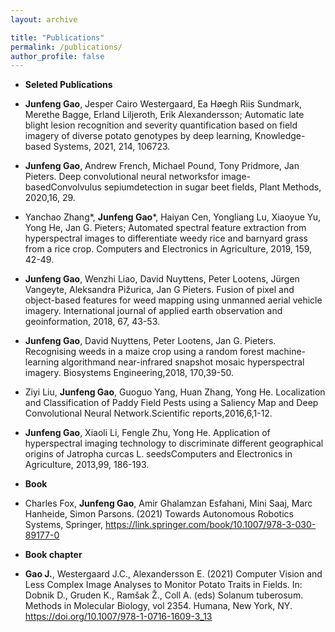 ```yaml
---
layout: archive

title: "Publications"
permalink: /publications/
author_profile: false
---
```




* **Seleted Publications** 


* **Junfeng Gao**, Jesper Cairo Westergaard, Ea Høegh Riis Sundmark, Merethe Bagge, Erland Liljeroth, Erik Alexandersson; Automatic late blight lesion recognition and severity quantification based on field imagery of diverse potato genotypes by deep learning, Knowledge-based Systems, 2021, 214, 106723.

* **Junfeng Gao**, Andrew French, Michael Pound, Tony Pridmore, Jan Pieters. Deep convolutional neural networksfor image-basedConvolvulus sepiumdetection in sugar beet fields, Plant Methods, 2020,16, 29. 

* Yanchao Zhang*, **Junfeng Gao***, Haiyan Cen, Yongliang Lu, Xiaoyue Yu, Yong He, Jan G. Pieters; Automated spectral feature extraction from hyperspectral images to differentiate weedy rice and barnyard grass from a rice crop. Computers and Electronics in Agriculture, 2019, 159, 42-49. 

* **Junfeng Gao**, Wenzhi Liao, David Nuyttens, Peter Lootens,  Jürgen Vangeyte, Aleksandra Pižurica, Jan G Pieters. Fusion of pixel and object-based features for weed mapping using unmanned aerial vehicle imagery. International journal of applied earth observation and geoinformation, 2018, 67, 43-53.

* **Junfeng Gao**, David Nuyttens, Peter Lootens, Jan G. Pieters. Recognising weeds in a maize crop using a random forest machine-learning algorithmand near-infrared snapshot mosaic hyperspectral imagery. Biosystems Engineering,2018, 170,39-50.

* Ziyi Liu, **Junfeng Gao**, Guoguo Yang, Huan Zhang, Yong He. Localization and Classification of Paddy Field Pests using a Saliency Map and Deep Convolutional Neural Network.Scientific reports,2016,6,1-12.

* **Junfeng Gao**, Xiaoli Li, Fengle Zhu, Yong He. Application of hyperspectral imaging technology to discriminate different geographical origins of Jatropha curcas L. seedsComputers and Electronics in Agriculture, 2013,99, 186-193.

* **Book**

* Charles Fox, **Junfeng Gao**, Amir Ghalamzan Esfahani, Mini Saaj, Marc Hanheide, Simon Parsons. (2021) Towards Autonomous Robotics Systems, Springer, https://link.springer.com/book/10.1007/978-3-030-89177-0

* **Book chapter** 

* **Gao J.**, Westergaard J.C., Alexandersson E. (2021) Computer Vision and Less Complex Image Analyses to Monitor Potato Traits in Fields. In: Dobnik D., Gruden K., Ramšak Ž., Coll A. (eds) Solanum tuberosum. Methods in Molecular Biology, vol 2354. Humana, New York, NY. https://doi.org/10.1007/978-1-0716-1609-3_13









<!-- 
* **Zhu, Z.** and Hu, H. (2018). Robot learning from demonstration in robotic assembly: A survey. <var>Robotics</var>, 7(2):17.
    * Learning from demonstration (LfD) has been used to help robots to implement manipulation tasks autonomously, in particular, to learn manipulation behaviours from observing the motion executed by human demonstrators. This paper reviews recent research and development in the field of LfD. The main focus is placed on how to demonstrate the example behaviours to the robot in assembly operations, and how to extract the manipulation features for robot learning and generating imitative behaviours. Diverse metrics are analysed to evaluate the performance of robot imitation learning. Specifically, the application of LfD in robotic assembly is a focal point in this paper. [Download paper](http://zuyuanzhu.github.io/files/Zhu2018-Survey.pdf)

* **Zhu, Z.**, Hu, H. and Gu, D., 2018, September. Robot Performing Peg-in-Hole Operations by Learning from Human Demonstration. In <var>2018 10th Computer Science and Electronic Engineering Conference (CEEC)</var> (pp. 30-35). IEEE. -->






<!-- {% if author.googlescholar %}
  You can also find my articles on <u><a href="{{author.googlescholar}}">my Google Scholar profile</a>.</u>
{% endif %}

{% include base_path %}

{% for post in site.publications reversed %}
  {% include archive-single.html %}
{% endfor %} -->
